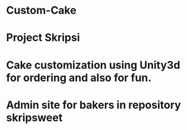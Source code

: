 # Custom-Cake
# Project Skripsi
# Cake customization using Unity3d for ordering and also for fun.
# Admin site for bakers in repository skripsweet
